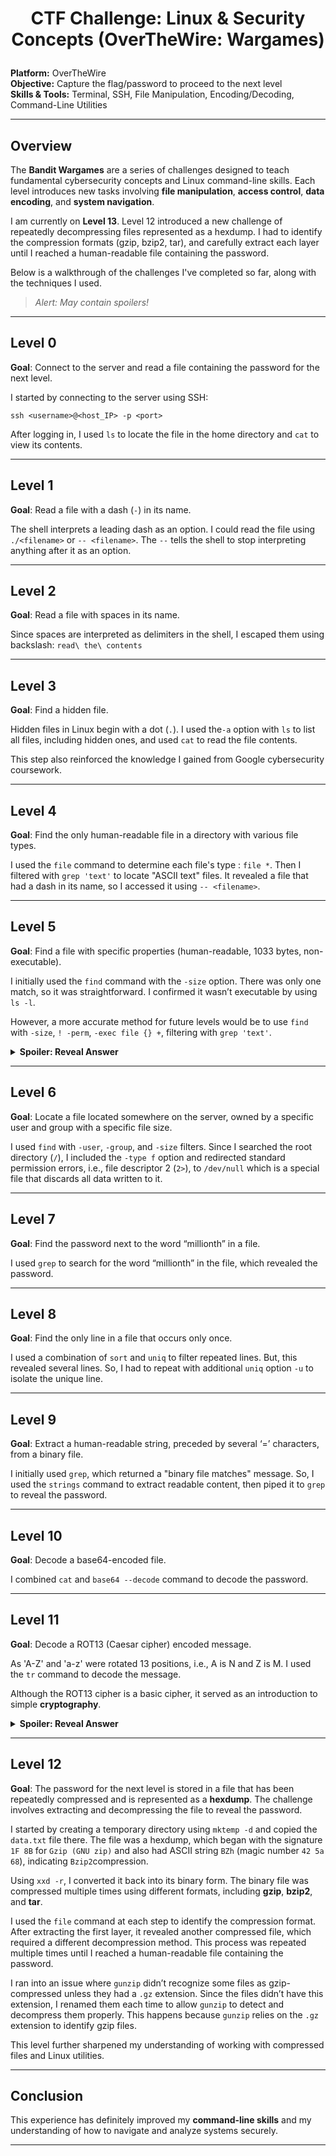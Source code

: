 # <p align="center"> CTF Challenge: Linux & Security Concepts (OverTheWire: Wargames) </p>

**Platform:** OverTheWire  
**Objective:** Capture the flag/password to proceed to the next level  
**Skills & Tools:** Terminal, SSH, File Manipulation, Encoding/Decoding, Command-Line Utilities

---

## **Overview**
The **Bandit Wargames** are a series of challenges designed to teach fundamental cybersecurity concepts and Linux command-line skills. Each level introduces new tasks involving **file manipulation**, **access control**, **data encoding**, and **system navigation**.

I am currently on **Level 13**. Level 12 introduced a new challenge of repeatedly decompressing files represented as a hexdump. I had to identify the compression formats (gzip, bzip2, tar), and carefully extract each layer until I reached a human-readable file containing the password. 

Below is a walkthrough of the challenges I've completed so far, along with the techniques I used.

> _Alert: May contain spoilers!_

---

## **Level 0**
**Goal**: Connect to the server and read a file containing the password for the next level.

I started by connecting to the server using SSH:

`ssh <username>@<host_IP> -p <port>`

After logging in, I used `ls` to locate the file in the home directory and `cat` to view its contents.

---

## **Level 1**
**Goal**: Read a file with a dash (`-`) in its name.

The shell interprets a leading dash as an option. I could read the file using `./<filename>` or `-- <filename>`. The `--` tells the shell to stop interpreting anything after it as an option.

---

## **Level 2**
**Goal**: Read a file with spaces in its name.

Since spaces are interpreted as delimiters in the shell, I escaped them using backslash: `read\ the\ contents`

---

## **Level 3**
**Goal**: Find a hidden file.

Hidden files in Linux begin with a dot (`.`). I used the`-a` option with `ls` to list all files, including hidden ones, and used `cat` to read the file contents.

This step also reinforced the knowledge I gained from Google cybersecurity coursework.

---

## **Level 4**
**Goal**: Find the only human-readable file in a directory with various file types.

I used the `file` command to determine each file's type : `file *`. Then I filtered with `grep 'text'` to locate "ASCII text" files. It revealed a file that had a dash in its name, so I accessed it using `-- <filename>`.

---

## **Level 5**
**Goal**: Find a file with specific properties (human-readable, 1033 bytes, non-executable).

I initially used the `find` command with the `-size` option. There was only one match, so it was straightforward. I confirmed it wasn’t executable by using `ls -l`.

However, a more accurate method for future levels would be to use `find` with `-size`, `! -perm`, `-exec file {} +`, filtering with `grep 'text'`. 

<details>
<summary><strong>Spoiler: Reveal Answer</strong></summary>
`find . -size <size_c> ! -perm -111 -exec file {} + | grep 'text'`
</details>

---

## **Level 6**
**Goal**: Locate a file located somewhere on the server, owned by a specific user and group with a specific file size.

I used `find` with `-user`, `-group`, and `-size` filters. Since I searched the root directory (`/`), I included the `-type f` option and redirected standard permission errors, i.e., file descriptor 2 (`2>`), to `/dev/null` which is a special file that discards all data written to it.

---

## **Level 7**
**Goal**: Find the password next to the word “millionth” in a file.

I used `grep` to search for the word “millionth” in the file, which revealed the password.

---

## **Level 8**
**Goal**: Find the only line in a file that occurs only once.

I used a combination of `sort` and `uniq` to filter repeated lines. But, this revealed several lines. So, I had to repeat with additional `uniq` option `-u` to isolate the unique line. 

---

## **Level 9**
**Goal**: Extract a human-readable string, preceded by several ‘=’ characters, from a binary file.

I initially used `grep`, which returned a "binary file matches" message. So, I used the `strings` command to extract readable content, then piped it to `grep` to reveal the password.

---

## **Level 10**
**Goal**: Decode a base64-encoded file.

I combined `cat` and `base64 --decode` command to decode the password.

---

## **Level 11**
**Goal**: Decode a ROT13 (Caesar cipher) encoded message.

As 'A-Z' and 'a-z' were rotated 13 positions, i.e., A is N and Z is M. I used the `tr` command to decode the message.

Although the ROT13 cipher is a basic cipher, it served as an introduction to simple **cryptography**.

<details>
<summary><strong>Spoiler: Reveal Answer</strong></summary>
tr 'A-Za-z' 'N-ZA-Mn-za-m'
</details>

---

## **Level 12**
**Goal**: The password for the next level is stored in a file that has been repeatedly compressed and is represented as a **hexdump**. The challenge involves extracting and decompressing the file to reveal the password.

I started by creating a temporary directory using `mktemp -d` and copied the `data.txt` file there. The file was a hexdump, which began with the signature `1F 8B` for `Gzip (GNU zip)` and also had ASCII string `BZh` (magic number `42 5a 68`), indicating  `Bzip2`compression.

Using `xxd -r`, I converted it back into its binary form. The binary file was compressed multiple times using different formats, including **gzip**, **bzip2**, and **tar**.

I used the `file` command at each step to identify the compression format. After extracting the first layer, it revealed another compressed file, which required a different decompression method. This process was repeated multiple times until I reached a human-readable file containing the password.

I ran into an issue where `gunzip` didn’t recognize some files as gzip-compressed unless they had a `.gz` extension. Since the files didn’t have this extension, I renamed them each time to allow `gunzip` to detect and decompress them properly. This happens because `gunzip` relies on the `.gz` extension to identify gzip files.

This level further sharpened my understanding of working with compressed files and Linux utilities.

---

## **Conclusion**

This experience has definitely improved my **command-line skills** and my understanding of how to navigate and analyze systems securely. 

---